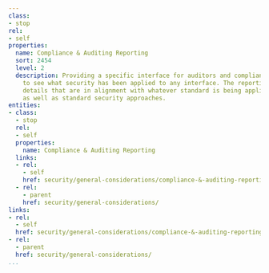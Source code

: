 ```yaml
---
class:
- stop
rel:
- self
properties:
  name: Compliance & Auditing Reporting
  sort: 2454
  level: 2
  description: Providing a specific interface for auditors and compliance officers
    to see what security has been applied to any interface. The reporting should provide
    details that are in alignment with whatever standard is being applied to the industry,
    as well as standard security approaches.
entities:
- class:
  - stop
  rel:
  - self
  properties:
    name: Compliance & Auditing Reporting
  links:
  - rel:
    - self
    href: security/general-considerations/compliance-&-auditing-reporting.md
  - rel:
    - parent
    href: security/general-considerations/
links:
- rel:
  - self
  href: security/general-considerations/compliance-&-auditing-reporting.md
- rel:
  - parent
  href: security/general-considerations/
...
```

